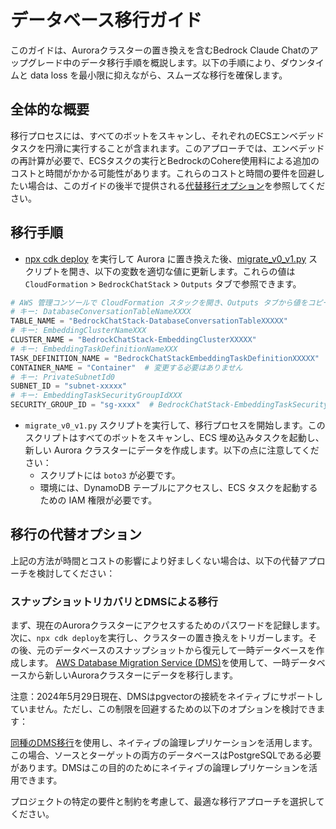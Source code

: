 # データベース移行ガイド

このガイドは、Auroraクラスターの置き換えを含むBedrock Claude Chatのアップグレード中のデータ移行手順を概説します。以下の手順により、ダウンタイムと data loss を最小限に抑えながら、スムーズな移行を確保します。

## 全体的な概要

移行プロセスには、すべてのボットをスキャンし、それぞれのECSエンベデッドタスクを円滑に実行することが含まれます。このアプローチでは、エンベデッドの再計算が必要で、ECSタスクの実行とBedrockのCohere使用料による追加のコストと時間がかかる可能性があります。これらのコストと時間の要件を回避したい場合は、このガイドの後半で提供される[代替移行オプション](#alternative-migration-options)を参照してください。

## 移行手順

- [npx cdk deploy](../README.md#deploy-using-cdk) を実行して Aurora に置き換えた後、[migrate_v0_v1.py](./migrate_v0_v1.py) スクリプトを開き、以下の変数を適切な値に更新します。これらの値は `CloudFormation` > `BedrockChatStack` > `Outputs` タブで参照できます。

```py
# AWS 管理コンソールで CloudFormation スタックを開き、Outputs タブから値をコピーします。
# キー: DatabaseConversationTableNameXXXX
TABLE_NAME = "BedrockChatStack-DatabaseConversationTableXXXXX"
# キー: EmbeddingClusterNameXXX
CLUSTER_NAME = "BedrockChatStack-EmbeddingClusterXXXXX"
# キー: EmbeddingTaskDefinitionNameXXX
TASK_DEFINITION_NAME = "BedrockChatStackEmbeddingTaskDefinitionXXXXX"
CONTAINER_NAME = "Container"  # 変更する必要はありません
# キー: PrivateSubnetId0
SUBNET_ID = "subnet-xxxxx"
# キー: EmbeddingTaskSecurityGroupIdXXX
SECURITY_GROUP_ID = "sg-xxxx"  # BedrockChatStack-EmbeddingTaskSecurityGroupXXXXX
```

- `migrate_v0_v1.py` スクリプトを実行して、移行プロセスを開始します。このスクリプトはすべてのボットをスキャンし、ECS 埋め込みタスクを起動し、新しい Aurora クラスターにデータを作成します。以下の点に注意してください：
  - スクリプトには `boto3` が必要です。
  - 環境には、DynamoDB テーブルにアクセスし、ECS タスクを起動するための IAM 権限が必要です。

## 移行の代替オプション

上記の方法が時間とコストの影響により好ましくない場合は、以下の代替アプローチを検討してください：

### スナップショットリカバリとDMSによる移行

まず、現在のAuroraクラスターにアクセスするためのパスワードを記録します。次に、`npx cdk deploy`を実行し、クラスターの置き換えをトリガーします。その後、元のデータベースのスナップショットから復元して一時データベースを作成します。
[AWS Database Migration Service (DMS)](https://aws.amazon.com/dms/)を使用して、一時データベースから新しいAuroraクラスターにデータを移行します。

注意：2024年5月29日現在、DMSはpgvectorの接続をネイティブにサポートしていません。ただし、この制限を回避するための以下のオプションを検討できます：

[同種のDMS移行](https://docs.aws.amazon.com/dms/latest/userguide/dm-migrating-data.html)を使用し、ネイティブの論理レプリケーションを活用します。この場合、ソースとターゲットの両方のデータベースはPostgreSQLである必要があります。DMSはこの目的のためにネイティブの論理レプリケーションを活用できます。

プロジェクトの特定の要件と制約を考慮して、最適な移行アプローチを選択してください。